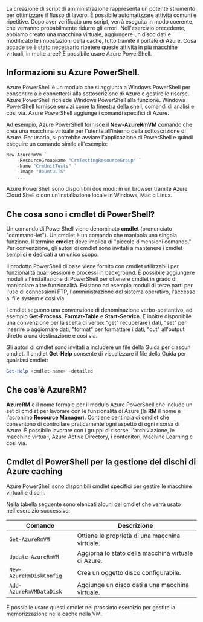 La creazione di script di amministrazione rappresenta un potente strumento per ottimizzare il flusso di lavoro. È possibile automatizzare attività comuni e ripetitive. Dopo aver verificato uno script, verrà eseguita in modo coerente, che verranno probabilmente ridurre gli errori. Nell'esercizio precedente, abbiamo creato una macchina virtuale, aggiungere un disco dati e modificato le impostazioni della cache, tutto tramite il portale di Azure. Cosa accade se è stato necessario ripetere queste attività in più macchine virtuali, in molte aree? È possibile usare Azure PowerShell.

## <a name="what-is-azure-powershell"></a>Informazioni su Azure PowerShell.

Azure PowerShell è un modulo che si aggiunta a Windows PowerShell per consentire a è connettersi alla sottoscrizione di Azure e gestire le risorse. Azure PowerShell richiede Windows PowerShell alla funzione. Windows PowerShell fornisce servizi come la finestra della shell, comandi di analisi e così via. Azure PowerShell aggiunge i comandi specifici di Azure.

Ad esempio, Azure PowerShell fornisce il **New-AzureRmVM** comando che crea una macchina virtuale per l'utente all'interno della sottoscrizione di Azure. Per usarlo, si potrebbe avviare l'applicazione di PowerShell e quindi eseguire un comando simile all'esempio:

```powershell
New-AzureRmVm `
    -ResourceGroupName "CrmTestingResourceGroup" `
    -Name "CrmUnitTests" `
    -Image "UbuntuLTS"
    ...
```

Azure PowerShell sono disponibili due modi: in un browser tramite Azure Cloud Shell o con un'installazione locale in Windows, Mac o Linux.

## <a name="what-are-powershell-cmdlets"></a>Che cosa sono i cmdlet di PowerShell?

Un comando di PowerShell viene denominato **cmdlet** (pronunciato "command-let"). Un cmdlet è un comando che manipola una singola funzione. Il termine **cmdlet** deve implica di "piccole dimensioni comando." Per convenzione, gli autori di cmdlet sono invitati a mantenere i cmdlet semplici e dedicati a un unico scopo.

Il prodotto PowerShell di base viene fornito con cmdlet utilizzabili per funzionalità quali sessioni e processi in background. È possibile aggiungere moduli all'installazione di PowerShell per ottenere cmdlet in grado di manipolare altre funzionalità. Esistono ad esempio moduli di terze parti per l'uso di connessioni FTP, l'amministrazione del sistema operativo, l'accesso al file system e così via.

I cmdlet seguono una convenzione di denominazione verbo-sostantivo, ad esempio **Get-Process**, **Format-Table** e **Start-Service**. È inoltre disponibile una convenzione per la scelta di verbo: "get" recuperare i dati, "set" per inserire o aggiornare dati, "format" per formattare i dati, "out" all'output diretto a una destinazione e così via.

Gli autori di cmdlet sono invitati a includere un file della Guida per ciascun cmdlet. Il cmdlet **Get-Help** consente di visualizzare il file della Guida per qualsiasi cmdlet:

```powershell
Get-Help <cmdlet-name> -detailed
```

## <a name="what-is-azurerm"></a>Che cos'è AzureRM?

**AzureRM** è il nome formale per il modulo Azure PowerShell che include un set di cmdlet per lavorare con le funzionalità di Azure (la **RM** il nome è l'acronimo **Resource Manager**). Contiene centinaia di cmdlet che consentono di controllare praticamente ogni aspetto di ogni risorsa di Azure. È possibile lavorare con i gruppi di risorse, l'archiviazione, le macchine virtuali, Azure Active Directory, i contenitori, Machine Learning e così via.

## <a name="powershell-cmdlets-for-managing-azure-disk-caching"></a>Cmdlet di PowerShell per la gestione dei dischi di Azure caching

Azure PowerShell sono disponibili cmdlet specifici per gestire le macchine virtuali e dischi.

Nella tabella seguente sono elencati alcuni dei cmdlet che verrà usato nell'esercizio successivo:

|Comando  |Descrizione  |
|---------|---------|
|`Get-AzureRmVM`     |  Ottiene le proprietà di una macchina virtuale.       |
|`Update-AzureRmVM`     |  Aggiorna lo stato della macchina virtuale di Azure.       |
|`New-AzureRmDiskConfig`     |  Crea un oggetto disco configurabile.       |
|`Add-AzureRmVMDataDisk`     |  Aggiunge un disco dati a una macchina virtuale.   |

È possibile usare questi cmdlet nel prossimo esercizio per gestire la memorizzazione nella cache nella VM.
